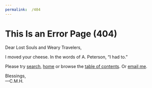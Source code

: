 ```yaml
---
permalink:	/404
---
```


# This Is an Error Page (404)

Dear Lost Souls and Weary Travelers,

I moved your cheese. In the words of A. Peterson, “I had to.”

Please try [search](#search), [home](/) or browse the [table of contents](/contents/). Or [email me](mailto:desk@cmhelmer.com).

Blessings,  
—C.M.H.

<script>
// Try to get missing document
document.addEventListener("DOMContentLoaded", function() {
	var i = setInterval(function() {

		// Wait until search is ready
		if (window.searchReady){
			clearInterval(i);
	
			// Get search elements
			var searchModal = document.querySelector(".search-modal");
			    searchForm  = searchModal.querySelector("form")
			    searchInput = searchModal.querySelector("input[type=search]"),
			    searchTitle = searchModal.querySelector(".aside-title");
	
			// Get uid
			var match = /(\d{12})/.exec(window.location.href)[1];

			// Run search with uid
			if (match) {
	
				// Hijack search modal
				searchTitle.innerHTML = "Looking for this?";
				searchInput.value = match;
				triggerEvent(searchInput, 'keyup');
	
				// Show modal (after a delay)
				window.setTimeout(showModal, 2000);
				function showModal() {
					
					// Dialog API (or polyfill)
					searchModal.showModal();

					// Add close listener (`esc` also works by default)
					searchModal.addEventListener("click", function(e) {
						if (e.target === this || e.target === this.querySelector("aside")) {
							searchModal.close();
						}
					});

					// Focus first match
					searchModal.querySelector(".results-list a").focus();
				}
			}
			function triggerEvent(el, type){
				var e = document.createEvent('HTMLEvents');
				e.initEvent(type, false, true);
				el.dispatchEvent(e);
			}
		}
	}, 100);
});
</script>
